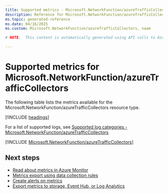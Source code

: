 ```yaml
---
title: Supported metrics - Microsoft.NetworkFunction/azureTrafficCollectors
description: Reference for Microsoft.NetworkFunction/azureTrafficCollectors metrics in Azure Monitor.
ms.topic: generated-reference
ms.date: 04/16/2025
ms.custom: Microsoft.NetworkFunction/azureTrafficCollectors, naam

# NOTE:  This content is automatically generated using API calls to Azure. Any edits made on these files will be overwritten in the next run of the script. 

---
```


  
# Supported metrics for Microsoft.NetworkFunction/azureTrafficCollectors
  
The following table lists the metrics available for the Microsoft.NetworkFunction/azureTrafficCollectors resource type.  
  
  
[!INCLUDE [headings](~/reusable-content/ce-skilling/azure/includes/azure-monitor/reference/metrics/metrics-headings.md)]  
  
  
  
For a list of supported logs, see [Supported log categories - Microsoft.NetworkFunction/azureTrafficCollectors](../supported-logs/microsoft-networkfunction-azuretrafficcollectors-logs.md)  
  
 

[!INCLUDE [Microsoft.NetworkFunction/azureTrafficCollectors](~/reusable-content/ce-skilling/azure/includes/azure-monitor/reference/metrics/microsoft-networkfunction-azuretrafficcollectors-metrics-include.md)]  



## Next steps

- [Read about metrics in Azure Monitor](/azure/azure-monitor/data-platform)
- [Metrics export using data collection rules](/azure/azure-monitor/essentials/data-collection-metrics)
- [Create alerts on metrics](/azure/azure-monitor/alerts/alerts-overview)
- [Export metrics to storage, Event Hub, or Log Analytics](/azure/azure-monitor/essentials/platform-logs-overview)
